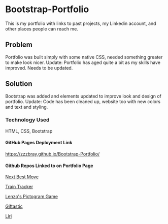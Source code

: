 # Bootstrap-Portfolio

This is my portfolio with links to past projects, my Linkedin account, and other places people can reach me.

## Problem
Portfolio was built simply with some native CSS, needed something greater to make look nicer.
Update: Portfolio has aged quite a bit as my skills have improved. Needs to be updated.

## Solution
Bootstrap was added and elements updated to improve look and design of portfolio.
Update: Code has been cleaned up, website too with new colors and text and styling.

### Technology Used
HTML, CSS, Bootstrap

#### GitHub Pages Deployment Link
https://zzzbray.github.io/Bootstrap-Portfolio/

#### Github Repos Linked to on Portfolio Page

[Next Best Move](https://github.com/zzzbray/evenStevens)

[Train Tracker](https://github.com/zzzbray/Train-Scheduler)

[Lenzo's Pictogram Game](https://github.com/zzzbray/lenzosPictogramGame)

[Giftastic](https://github.com/zzzbray/Giftastic)

[Liri](https://github.com/zzzbray/liri-node-app)
